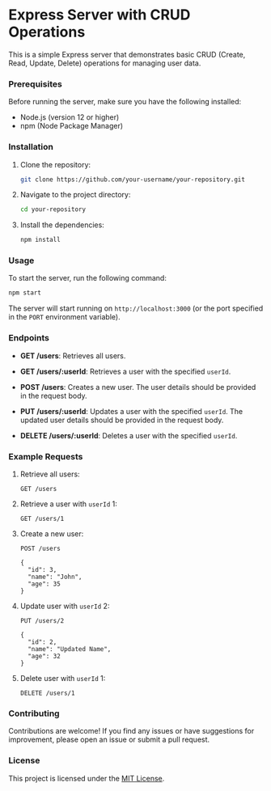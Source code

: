 # Express Server with CRUD Operations

This is a simple Express server that demonstrates basic CRUD (Create, Read, Update, Delete) operations for managing user data.

### Prerequisites

Before running the server, make sure you have the following installed:

- Node.js (version 12 or higher)
- npm (Node Package Manager)

### Installation

1. Clone the repository:

   ```bash
   git clone https://github.com/your-username/your-repository.git
   ```

2. Navigate to the project directory:

   ```bash
   cd your-repository
   ```

3. Install the dependencies:

   ```bash
   npm install
   ```

### Usage

To start the server, run the following command:

```bash
npm start
```

The server will start running on `http://localhost:3000` (or the port specified in the `PORT` environment variable).

### Endpoints

- **GET /users**: Retrieves all users.

- **GET /users/:userId**: Retrieves a user with the specified `userId`.

- **POST /users**: Creates a new user. The user details should be provided in the request body.

- **PUT /users/:userId**: Updates a user with the specified `userId`. The updated user details should be provided in the request body.

- **DELETE /users/:userId**: Deletes a user with the specified `userId`.

### Example Requests

1. Retrieve all users:

   ```http
   GET /users
   ```

2. Retrieve a user with `userId` 1:

   ```http
   GET /users/1
   ```

3. Create a new user:

   ```http
   POST /users
   
   {
     "id": 3,
     "name": "John",
     "age": 35
   }
   ```

4. Update user with `userId` 2:

   ```http
   PUT /users/2
   
   {
     "id": 2,
     "name": "Updated Name",
     "age": 32
   }
   ```

5. Delete user with `userId` 1:

   ```http
   DELETE /users/1
   ```

### Contributing

Contributions are welcome! If you find any issues or have suggestions for improvement, please open an issue or submit a pull request.

### License

This project is licensed under the [MIT License](LICENSE).
